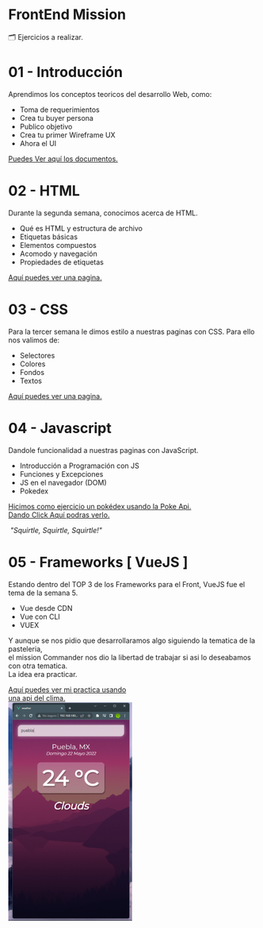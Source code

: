 # FrontEnd Mission
🗂️ Ejercicios a realizar.

<H1> 01 - Introducción  </H1> 
<p> Aprendimos los conceptos teoricos del desarrollo Web, como: </p>

- Toma de requerimientos
- Crea tu buyer persona
- Publico objetivo
- Crea tu primer Wireframe UX
- Ahora el UI

[Puedes Ver aquí los documentos.](https://github.com/FranciscoNunezH/FrontEnd_Mission/tree/master/01%20-%20Intro)

<H1> 02 - HTML  </H1> 
<p> Durante la segunda semana, conocimos acerca de HTML. </p>

- Qué es HTML y estructura de archivo
- Etiquetas básicas
- Elementos compuestos
- Acomodo y navegación
- Propiedades de etiquetas

[Aquí puedes ver una pagina.](https://github.com/FranciscoNunezH/FrontEnd_Mission/tree/master/02%20-%20HTML)

<H1> 03 - CSS  </H1> 
<p> Para la tercer semana le dimos estilo a nuestras paginas con CSS. Para ello nos valimos de: </p>

- Selectores
- Colores
- Fondos
- Textos

[Aquí puedes ver una pagina.](https://github.com/FranciscoNunezH/FrontEnd_Mission/tree/master/03%20-%20CSS)


<H1> 04 - Javascript  </H1> 
<p> Dandole funcionalidad a nuestras paginas con JavaScript. </p>

- Introducción a Programación con JS
- Funciones y Excepciones
- JS en el navegador (DOM)
- Pokedex



[ Hicimos como ejercicio un pokédex usando la Poke Api. <br>
Dando Click Aquí podras verlo.](https://tiny-valkyrie-66bff5.netlify.app)

<img src="https://64.media.tumblr.com/c7beb8c411a9447f326c54b531b1067a/tumblr_mhd98a5fT51s2ugo7o9_250.gif" alt>   
<em>"Squirtle, Squirtle, Squirtle!"</em>

<H1> 05 - Frameworks [ VueJS ]  </H1> 
<p> Estando dentro del TOP 3 de los Frameworks para el Front, VueJS fue el tema de la semana 5.</p>

- Vue desde CDN
- Vue con CLI
- VUEX

Y aunque se nos pidio que desarrollaramos algo siguiendo la tematica de la pasteleria, <br>
el mission Commander nos dio la libertad de trabajar si asi lo deseabamos con otra tematica. <br>
La idea era practicar.


[Aquí puedes ver mi practica usando <br>
una api del clima.](https://splendorous-dolphin-75b0db.netlify.app/) <br>
<img src="https://github.com/FranciscoNunezH/FrontEnd_Mission/blob/master/05%20-%20VueJS/captura1.png" width="250">




